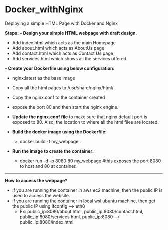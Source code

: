 # Docker_withNginx
Deploying a simple HTML Page with Docker and Nginx

**Steps:**
**- Design your simple HTML webpage with draft design.**
  - Add index.html which acts as the main Homepage
  - Add about.html which acts as AboutUs page
  - Add contact.html which acts as Contact Us page
  - Add services.html which shows all the services offered.

**- Create your Dockerfile using below configuration:**
  - nginx:latest as the base image
  - Copy all the html pages to /usr/share/nginx/html/
  - Copy the nginx.conf to the container created
  - expose the port 80 and then start the nginx engine.
 
- **Update the nginx.conf file** to make sure that nginx default port is exposed to 80. Also, the location to where all the html files are located.

- **Build the docker image using the Dockerfile:**
  - docker build -t my_webpage .

- **Run the image to create the container:**
  - docker run -d -p 8080:80 my_webpage #this exposes the port 8080 to host and 80 at container.
 
-----------------------------------------------------------------------------------------------------------------------------------------------------
 
**How to access the webpage?**
- if you are running the container in aws ec2 machine, then the public IP is used to access the website.
- if you are running the container in local wsl ubuntu machine, then get the public IP using ifconfig --> eth0
  - Ex: public_ip:8080/about.html, public_ip:8080/contact.html, public_ip:8080/services.html, public_ip:8080 --> public_ip:8080/index.html

